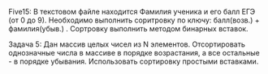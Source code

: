 Five15:
В текстовом файле находится Фамилия ученика и его балл ЕГЭ (от 0 до 9). Необходимо выполнить соритровку по ключу: балл(возв.) + фамилия(убыв.) . Сортровку выполнить методом бинарных вставок.

Задача 5:
Дан массив целых чисел из N элементов. Отсортировать однозначные числа в массиве в порядке возрастания, а все остальные  - в порядке убывания. Использовать сортировку простыми вставками. 
